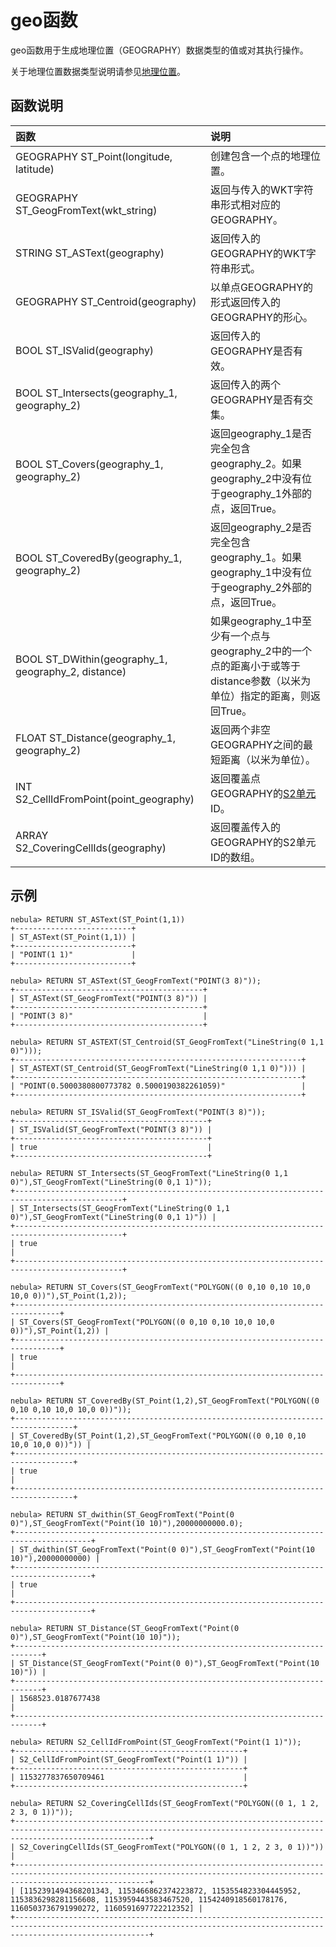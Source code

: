 # geo函数

geo函数用于生成地理位置（GEOGRAPHY）数据类型的值或对其执行操作。

关于地理位置数据类型说明请参见[地理位置](../3.data-types/10.geography.md)。

## 函数说明

|函数| 说明 |
|:----|:----|
|GEOGRAPHY ST_Point(longitude, latitude)            |创建包含一个点的地理位置。|
|GEOGRAPHY ST_GeogFromText(wkt_string)              |返回与传入的WKT字符串形式相对应的GEOGRAPHY。|
|STRING ST_ASText(geography)                        |返回传入的GEOGRAPHY的WKT字符串形式。|
|GEOGRAPHY ST_Centroid(geography)                   |以单点GEOGRAPHY的形式返回传入的GEOGRAPHY的形心。|
|BOOL ST_ISValid(geography)                         |返回传入的GEOGRAPHY是否有效。 |
|BOOL ST_Intersects(geography_1, geography_2)       |返回传入的两个GEOGRAPHY是否有交集。|
|BOOL ST_Covers(geography_1, geography_2)           |返回geography_1是否完全包含geography_2。如果geography_2中没有位于geography_1外部的点，返回True。|
|BOOL ST_CoveredBy(geography_1, geography_2)        |返回geography_2是否完全包含geography_1。如果geography_1中没有位于geography_2外部的点，返回True。|
|BOOL ST_DWithin(geography_1, geography_2, distance)|如果geography_1中至少有一个点与geography_2中的一个点的距离小于或等于distance参数（以米为单位）指定的距离，则返回True。   |
|FLOAT ST_Distance(geography_1, geography_2)        |返回两个非空GEOGRAPHY之间的最短距离（以米为单位）。|
|INT S2_CellIdFromPoint(point_geography)            |返回覆盖点GEOGRAPHY的[S2单元](https://s2geometry.io/devguide/s2cell_hierarchy)ID。|
|ARRAY<INT64> S2_CoveringCellIds(geography)         |返回覆盖传入的GEOGRAPHY的S2单元ID的数组。|

## 示例

```ngql
nebula> RETURN ST_ASText(ST_Point(1,1))
+--------------------------+
| ST_ASText(ST_Point(1,1)) |
+--------------------------+
| "POINT(1 1)"             |
+--------------------------+

nebula> RETURN ST_ASText(ST_GeogFromText("POINT(3 8)"));
+------------------------------------------+
| ST_ASText(ST_GeogFromText("POINT(3 8)")) |
+------------------------------------------+
| "POINT(3 8)"                             |
+------------------------------------------+

nebula> RETURN ST_ASTEXT(ST_Centroid(ST_GeogFromText("LineString(0 1,1 0)")));
+----------------------------------------------------------------+
| ST_ASTEXT(ST_Centroid(ST_GeogFromText("LineString(0 1,1 0)"))) |
+----------------------------------------------------------------+
| "POINT(0.5000380800773782 0.5000190382261059)"                 |
+----------------------------------------------------------------+

nebula> RETURN ST_ISValid(ST_GeogFromText("POINT(3 8)"));
+-------------------------------------------+
| ST_ISValid(ST_GeogFromText("POINT(3 8)")) |
+-------------------------------------------+
| true                                      |
+-------------------------------------------+

nebula> RETURN ST_Intersects(ST_GeogFromText("LineString(0 1,1 0)"),ST_GeogFromText("LineString(0 0,1 1)"));
+----------------------------------------------------------------------------------------------+
| ST_Intersects(ST_GeogFromText("LineString(0 1,1 0)"),ST_GeogFromText("LineString(0 0,1 1)")) |
+----------------------------------------------------------------------------------------------+
| true                                                                                         |
+----------------------------------------------------------------------------------------------+

nebula> RETURN ST_Covers(ST_GeogFromText("POLYGON((0 0,10 0,10 10,0 10,0 0))"),ST_Point(1,2));
+--------------------------------------------------------------------------------+
| ST_Covers(ST_GeogFromText("POLYGON((0 0,10 0,10 10,0 10,0 0))"),ST_Point(1,2)) |
+--------------------------------------------------------------------------------+
| true                                                                           |
+--------------------------------------------------------------------------------+

nebula> RETURN ST_CoveredBy(ST_Point(1,2),ST_GeogFromText("POLYGON((0 0,10 0,10 10,0 10,0 0))"));
+-----------------------------------------------------------------------------------+
| ST_CoveredBy(ST_Point(1,2),ST_GeogFromText("POLYGON((0 0,10 0,10 10,0 10,0 0))")) |
+-----------------------------------------------------------------------------------+
| true                                                                              |
+-----------------------------------------------------------------------------------+

nebula> RETURN ST_dwithin(ST_GeogFromText("Point(0 0)"),ST_GeogFromText("Point(10 10)"),20000000000.0);
+---------------------------------------------------------------------------------------+
| ST_dwithin(ST_GeogFromText("Point(0 0)"),ST_GeogFromText("Point(10 10)"),20000000000) |
+---------------------------------------------------------------------------------------+
| true                                                                                  |
+---------------------------------------------------------------------------------------+

nebula> RETURN ST_Distance(ST_GeogFromText("Point(0 0)"),ST_GeogFromText("Point(10 10)"));
+----------------------------------------------------------------------------+
| ST_Distance(ST_GeogFromText("Point(0 0)"),ST_GeogFromText("Point(10 10)")) |
+----------------------------------------------------------------------------+
| 1568523.0187677438                                                         |
+----------------------------------------------------------------------------+

nebula> RETURN S2_CellIdFromPoint(ST_GeogFromText("Point(1 1)"));
+---------------------------------------------------+
| S2_CellIdFromPoint(ST_GeogFromText("Point(1 1)")) |
+---------------------------------------------------+
| 1153277837650709461                               |
+---------------------------------------------------+

nebula> RETURN S2_CoveringCellIds(ST_GeogFromText("POLYGON((0 1, 1 2, 2 3, 0 1))"));
+--------------------------------------------------------------------------------------------------------------------------------------------------------------------------+
| S2_CoveringCellIds(ST_GeogFromText("POLYGON((0 1, 1 2, 2 3, 0 1))"))                                                                                                     |
+--------------------------------------------------------------------------------------------------------------------------------------------------------------------------+
| [1152391494368201343, 1153466862374223872, 1153554823304445952, 1153836298281156608, 1153959443583467520, 1154240918560178176, 1160503736791990272, 1160591697722212352] |
+--------------------------------------------------------------------------------------------------------------------------------------------------------------------------+
```